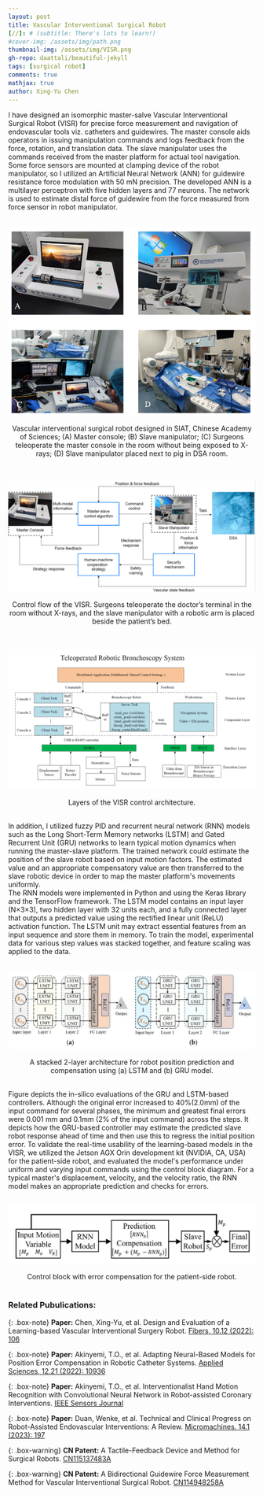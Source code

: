 ```yaml
---
layout: post
title: Vascular Interventional Surgical Robot
[//]: # (subtitle: There's lots to learn!)
#cover-img: /assets/img/path.png
thumbnail-img: /assets/img/VISR.png
gh-repo: daattali/beautiful-jekyll
tags: [surgical robot]
comments: true
mathjax: true
author: Xing-Yu Chen
---
```

I have designed an isomorphic master-salve Vascular Interventional Surgical Robot (VISR) for precise force measurement and navigation of endovascular tools viz. catheters and guidewires. The master console aids operators in issuing manipulation commands and logs feedback from the force, rotation, and translation data. The slave manipulator uses the commands received from the master platform for actual tool navigation. Some force sensors are mounted at clamping device of the robot manipulator, so I utilized an Artificial Neural Network (ANN) for guidewire resistance force modulation with 50 mN precision. The developed ANN is a multilayer perceptron with five hidden layers and 77 neurons. The network is used to estimate distal force of guidewire from the force measured from force sensor in robot manipulator. 

<br/><img src='/assets/img/VISR.png'>
<center>Vascular interventional surgical robot designed in SIAT, Chinese Academy of Sciences; (A) Master console; (B) Slave manipulator; (C) Surgeons teleoperate the master console in the room without being exposed to X-rays; (D) Slave manipulator placed next to pig in DSA room.</center>
<br/> 

<br/><img src='/assets/img/control_flow.png'>
<center>Control flow of the VISR. Surgeons teleoperate the doctor’s terminal in the room without X-rays, and the slave manipulator with a robotic arm is placed beside the patient’s bed.</center>
<br/> 

<br/><img src='/assets/img/architecture1.png'>
<center>Layers of the VISR control architecture.</center>
<br/>


In addition, I utilized fuzzy PID and recurrent neural network (RNN) models such as the Long Short-Term Memory networks (LSTM) and Gated Recurrent Unit (GRU) networks to learn typical motion dynamics when running the master-slave platform. The trained network could estimate the position of the slave robot based on input motion factors. The estimated value and an appropriate compensatory value are then transferred to the slave robotic device in order to map the master platform's movements uniformly.     
The RNN models were implemented in Python and using the Keras library and the TensorFlow framework. The LSTM model contains an input layer (N$\times$3$\times$3), two hidden layer with 32 units each, and a fully connected layer that outputs a predicted value using the rectified linear unit (ReLU) activation function. The LSTM unit may extract essential features from an input sequence and store them in memory. To train the model, experimental data for various step values was stacked together, and feature scaling was applied to the data. 

<br/><img src='/assets/img/position_prediction.png'>
<center>A stacked 2-layer architecture for robot position prediction and compensation using (a) LSTM and (b) GRU model.</center> 
<br/> 

Figure depicts the in-silico evaluations of the GRU and LSTM-based controllers. Although the original error increased to 40\%(2.0mm) of the input command for several phases, the minimum and greatest final errors were 0.001 mm and 0.1mm (2\% of the input command) across the steps. It depicts how the GRU-based controller may estimate the predicted slave robot response ahead of time and then use this to regress the initial position error. To validate the real-time usability of the learning-based models in the VISR, we utilized the Jetson AGX Orin development kit (NVIDIA, CA, USA) for the patient-side robot, and evaluated the model's performance under uniform and varying input commands using the control block diagram. For a typical master's displacement, velocity, and the velocity ratio, the RNN model makes an appropriate prediction and checks for errors.  

<br/><img src='/assets/img/control_block.png'>
<center>Control block with error compensation for the patient-side robot.</center> 
<br/> 


### Related Pubulications: 

{: .box-note}
**Paper:** Chen, Xing-Yu, et al. Design and Evaluation of a Learning-based Vascular Interventional Surgery Robot. [Fibers, 10.12 (2022): 106](https://doi.org/10.3390/fib10120106)

{: .box-note}
**Paper:** Akinyemi, T.O., et al. Adapting Neural-Based Models for Position Error Compensation in Robotic Catheter Systems. [Applied Sciences, 12.21 (2022): 10936](https://doi.org/10.3390/app122110936)

{: .box-note}
**Paper:** Akinyemi, T.O., et al. Interventionalist Hand Motion Recognition with Convolutional Neural Network in Robot-assisted Coronary Interventions. [IEEE Sensors Journal](https://doi.org/10.1109/JSEN.2023.3281009)

{: .box-note}
**Paper:** Duan, Wenke, et al. Technical and Clinical Progress on Robot-Assisted Endovascular Interventions: A Review. [Micromachines. 14.1 (2023): 197](https://doi.org/10.3390/mi14010197)

{: .box-warning}
**CN Patent:** A Tactile-Feedback Device and Method for Surgical Robots. [CN115137483A](https://www.researchgate.net/publication/370801433_CN_Patent_yizhongshoushujiqirendezhuduanliganzhifankuicaozongzhuangzhijifangfa)

 {: .box-warning}
**CN Patent:** A Bidirectional Guidewire Force Measurement Method for Vascular Interventional Surgical Robot. [CN114948258A](https://www.researchgate.net/publication/370801270_CN_Patent_yizhongshuangxiangdianchushijierujiqirencongduandaosilijiancezhuangzhijifangfa)




[//]: # (This is an item in your portfolio. It can be have images or nice text. If you name the file .md, it will be parsed as markdown. If you name the file .html, it will be parsed as HTML. )
